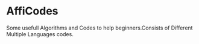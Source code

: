 # AffiCodes
Some usefull Algorithms and Codes to help beginners.Consists of Different Multiple Languages codes.
